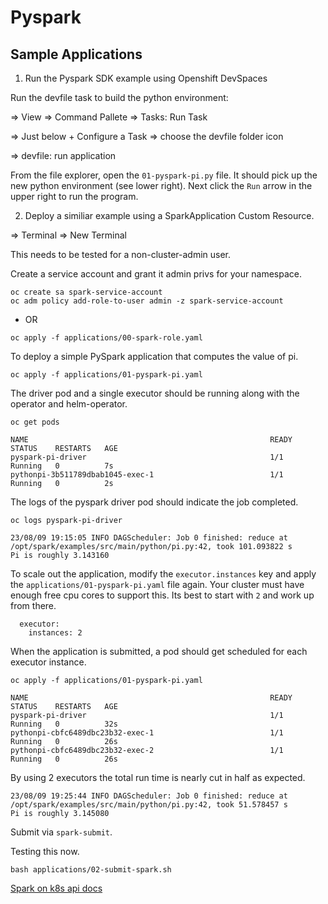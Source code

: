 # Pyspark 

## Sample Applications

1) Run the Pyspark SDK example using Openshift DevSpaces

Run the devfile task to build the python environment:

=> View => Command Pallete => Tasks: Run Task

=> Just below + Configure a Task => choose the devfile folder icon

=> devfile: run application

From the file explorer, open the `01-pyspark-pi.py` file. It should
pick up the new python environment (see lower right). Next 
click the `Run` arrow in the upper right to run the program.

2) Deploy a similiar example using a SparkApplication Custom Resource.

=> Terminal => New Terminal

This needs to be tested for a non-cluster-admin user.

Create a service account and grant it admin privs for your namespace.

```
oc create sa spark-service-account
oc adm policy add-role-to-user admin -z spark-service-account
```

- OR

```
oc apply -f applications/00-spark-role.yaml
```

To deploy a simple PySpark application that computes the value of pi.
```
oc apply -f applications/01-pyspark-pi.yaml
``` 

The driver pod and a single executor should be running along with the
operator and helm-operator.
```
oc get pods
```
```
NAME                                                      READY   STATUS    RESTARTS   AGE
pyspark-pi-driver                                         1/1     Running   0          7s
pythonpi-3b511789dbab1045-exec-1                          1/1     Running   0          2s
```

The logs of the pyspark driver pod should indicate the job completed.
```
oc logs pyspark-pi-driver
```
```
23/08/09 19:15:05 INFO DAGScheduler: Job 0 finished: reduce at /opt/spark/examples/src/main/python/pi.py:42, took 101.093822 s
Pi is roughly 3.143160
```

To scale out the application, modify the `executor.instances` key and apply the `applications/01-pyspark-pi.yaml` file again. Your cluster must have enough free cpu cores to support this. Its best to start with `2` and work up from there.
```
  executor:
    instances: 2
```

When the application is submitted, a pod should get scheduled for each executor instance.
```
oc apply -f applications/01-pyspark-pi.yaml
``` 

```
NAME                                                      READY   STATUS    RESTARTS   AGE
pyspark-pi-driver                                         1/1     Running   0          32s
pythonpi-cbfc6489dbc23b32-exec-1                          1/1     Running   0          26s
pythonpi-cbfc6489dbc23b32-exec-2                          1/1     Running   0          26s
```

By using 2 executors the total run time is nearly cut in half as expected.
```
23/08/09 19:25:44 INFO DAGScheduler: Job 0 finished: reduce at /opt/spark/examples/src/main/python/pi.py:42, took 51.578457 s
Pi is roughly 3.145080
```

Submit via `spark-submit`.

Testing this now.

```
bash applications/02-submit-spark.sh
```

[Spark on k8s api docs](https://github.com/GoogleCloudPlatform/spark-on-k8s-operator/blob/master/docs/api-docs.md)
